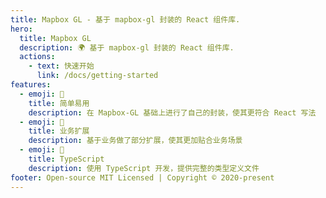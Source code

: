 ```yaml
---
title: Mapbox GL - 基于 mapbox-gl 封装的 React 组件库.
hero:
  title: Mapbox GL
  description: 🌍 基于 mapbox-gl 封装的 React 组件库.
  actions:
    - text: 快速开始
      link: /docs/getting-started
features:
  - emoji: 🚀
    title: 简单易用
    description: 在 Mapbox-GL 基础上进行了自己的封装，使其更符合 React 写法
  - emoji: 🚥
    title: 业务扩展
    description: 基于业务做了部分扩展，使其更加贴合业务场景
  - emoji: 💎
    title: TypeScript
    description: 使用 TypeScript 开发，提供完整的类型定义文件
footer: Open-source MIT Licensed | Copyright © 2020-present
---
```

